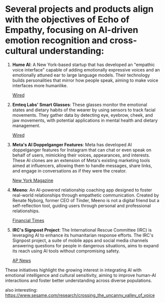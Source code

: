# Several projects and products align with the objectives of **Echo of Empathy**, focusing on AI-driven emotion recognition and cross-cultural understanding:

1.  **Hume AI**: A New York-based startup that has developed an "empathic voice interface" capable of adding emotionally expressive voices and an emotionally attuned ear to large language models. Their technology builds personalities that mirror how people speak, aiming to make voice interfaces more humanlike.
    
    [Wired](https://www.wired.com/story/hume-ai-emotional-intelligence?utm_source=chatgpt.com)
    
2.  **Emteq Labs' Smart Glasses**: These glasses monitor the emotional states and dietary habits of the wearer by using sensors to track facial movements. They gather data by detecting eye, eyebrow, cheek, and jaw movements, with potential applications in mental health and dietary management.
    
    [Wired](https://www.wired.com/story/emteq-smart-glasses-read-emotions-watch-what-you-eat?utm_source=chatgpt.com)
    
3.  **Meta's AI Doppelganger Features**: Meta has developed AI doppelganger features for Instagram that can chat or even speak on behalf of users, mimicking their voices, appearances, and interests. These AI clones are an extension of Meta's existing marketing tools aimed at influencers, allowing them to handle messages, share links, and engage in conversations as if they were the creator.
    
    [New York Magazine](https://nymag.com/intelligencer/article/who-needs-an-ai-doppelganger-instagram.html?utm_campaign=feed-part&utm_medium=social_acct&utm_source=chatgpt.com)
    
4.  **Meeno**: An AI-powered relationship coaching app designed to foster real-world relationships through empathetic communication. Created by Renate Nyborg, former CEO of Tinder, Meeno is not a digital friend but a self-reflection tool, guiding users through personal and professional relationships.
    
    [Financial Times](https://www.ft.com/content/ae99e1d7-d72a-48fc-baca-d68c09ed73d4?utm_source=chatgpt.com)
    
5.  **IRC's Signpost Project**: The International Rescue Committee (IRC) is leveraging AI to enhance its humanitarian response efforts. The IRC's Signpost project, a suite of mobile apps and social media channels answering questions for people in dangerous situations, aims to expand its reach using AI tools without compromising safety.
    
    [AP News](https://apnews.com/article/9c5fae949c429c38019feabaeec5fafa?utm_source=chatgpt.com)
    

These initiatives highlight the growing interest in integrating AI with emotional intelligence and cultural sensitivity, aiming to improve human-AI interactions and foster better understanding across diverse populations.

also interesting:
https://www.sesame.com/research/crossing_the_uncanny_valley_of_voice
